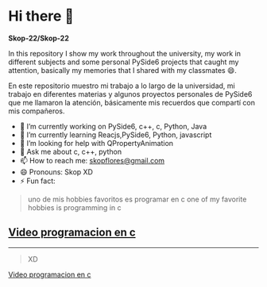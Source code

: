 # Hi there 👋

**Skop-22/Skop-22** 

In this repository I show my work throughout the university, my work in different subjects and some personal PySide6 projects that caught my attention, basically my memories that I shared with my classmates 😄.

En este repositorio muestro mi trabajo a lo largo de la universidad, mi trabajo en diferentes materias y algunos proyectos personales de PySide6 que me llamaron la atención, básicamente mis recuerdos que compartí con mis compañeros.


- 🔭 I’m currently working on PySide6, c++, c, Python, Java
- 🌱 I’m currently learning Reacjs,PySide6, Python, javascript
- 🤔 I’m looking for help with QPropertyAnimation 
- 💬 Ask me about c, c++, python
- 📫 How to reach me: skopflores@gmail.com
- 😄 Pronouns: Skop XD
- ⚡ Fun fact: 

> uno de mis hobbies favoritos es programar en c
> one of my favorite hobbies is programming in c

[Video programacion en c](https://www.youtube.com/watch?v=xf4laWV3oKI&t=185s&ab_channel=SkopBeltran)
---
---
> XD

[Video programacion en c](https://www.youtube.com/watch?v=TaUKayCbkx0&t=23s&ab_channel=SkopBeltran)
